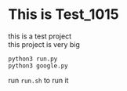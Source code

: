 # This is Test_1015
this is a test project <br>
this project is very big

```
python3 run.py
python3 google.py
```

run `` run.sh `` to run it
